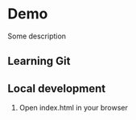 # Demo

Some description

## Learning Git

## Local development

1. Open index.html in your browser
